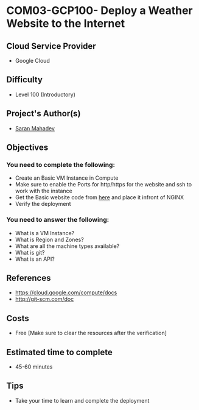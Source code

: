# COM03-GCP100- Deploy a Weather Website to the Internet


## Cloud Service Provider

- Google Cloud

## Difficulty

- Level 100 (Introductory)

## Project's Author(s)

- [Saran Mahadev](https://github.com/saranmahadev)

## Objectives

### You need to complete the following:

- Create an Basic VM Instance in Compute
- Make sure to enable the Ports for http/https for the website and ssh to work with the instance
- Get the Basic website code from [here](https://github.com/saranmahadev/getweather) and place it infront of NGINX
- Verify the deployment

### You need to answer the following:

- What is a VM Instance?
- What is Region and Zones?
- What are all the machine types available?
- What is git?
- What is an API?

## References

- https://cloud.google.com/compute/docs
- http://git-scm.com/doc

## Costs

- Free [Make sure to clear the resources after the verification]

## Estimated time to complete

- 45-60 minutes

## Tips

- Take your time to learn and complete the deployment